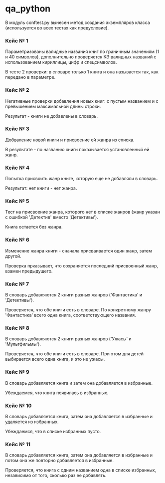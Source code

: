 # qa_python

В модуль conftest.py вынесен метод создания экземпляров класса (используется во всех тестах как предусловие).

### Кейс № 1
Параметризованы валидные названия книг по граничным значениям (1 и 40 символов), 
дополнительно проверяется КЭ валидных названий с использованием кириллицы, цифр и спецсимволов.

В тесте 2 проверки: в словаре только 1 книга и она называется так, как передано в параметре.
### Кейс № 2
Негативные проверки добавления новых книг: с пустым названием и с превышением максимальной длины строки.

Результат - книги не добавлены в словарь.
### Кейс № 3
Добваление новой книги и присвоение ей жанра из списка.

В результате - по названию книги показывается установленный ей жанр.
### Кейс № 4
Попытка присвоить жанр книге, которую еще не добавляли в словарь.

Результат: нет книги - нет жанра.
### Кейс № 5
Тест на присвоение жанра, которого нет в списке жанров (жанр указан с ошибкой 'Детектив' вместо 'Детективы').

Книга остается без жанра.
### Кейс № 6
Изменение жанра книги - сначала присваивается один жанр, затем другой.

Проверка прказывает, что сохраняется последний присвоенный жанр, взамен предыдущего.
### Кейс № 7
В словарь добавляются 2 книги разных жанров ('Фантастика' и 'Детективы'). 

Проверяется, что обе книги есть в словаре. По конкретному жанру 'Фантастика' всего одна книга, соответствующего названия. 
### Кейс № 8
В словарь добавляются 2 книги разных жанров ('Ужасы' и 'Мультфильмы'). 

Проверяется, что обе книги есть в словаре. При этом для детей выбирается всего одна книга, и это не ужасы. 
### Кейс № 9
В словарь добавляется книга и затем она добавляется в избранные.

Убеждаемся, что книга появилась в избранных.
### Кейс № 10
В словарь добавляется книга, затем она добавляется в избранные и удаляется из избранных. 

Убеждаемся, что в списке избранных пусто.
### Кейс № 11
В словарь добавляется книга, затем она добавляется в избранные и потом она же повторно добавляется в избранные.

Проверяется, что книга с одним названием одна в списке избранных, независимо от того, сколько раз ее добавлять.
